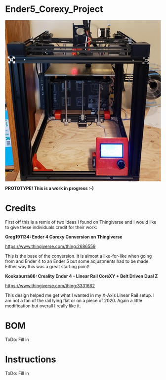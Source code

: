 # Ender5_Corexy_Project

<img align="Center" width=640 src="Images/Ender5_Corexy_Prototype.jpg" />

__****PROTOTYPE!  This is a work in progress :-)****__

# Credits

First off this is a remix of two ideas I found on Thingiverse and I would like to give these individuals credit for their work:

__Greg191134: Ender 4 Corexy Conversion on Thingiverse__

https://www.thingiverse.com/thing:2686559

This is the base of the conversion.  It is almost a like-for-like when going from and Ender 4 to an Ender 5 but some adjustments had to be made.  Either way this was a great starting point!
 
__Kookaburra88: Creality Ender 4 - Linear Rail CoreXY + Belt Driven Dual Z__

https://www.thingiverse.com/thing:3331662

This design helped me get what I wanted in my X-Axis Linear Rail setup.  I am not a fan of the rail lying flat or on a piece of 2020.  Again a little modification but overall I really like it.

# BOM
ToDo: Fill in 

# Instructions
ToDo: Fill in 

